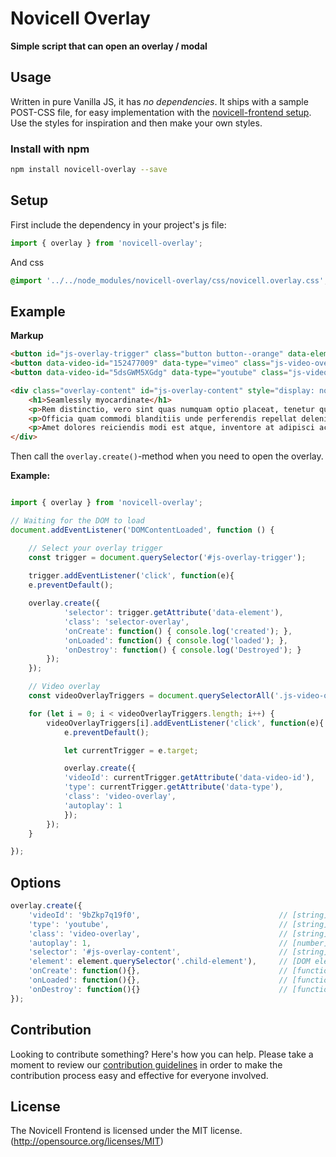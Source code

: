 # Novicell Overlay
**Simple script that can open an overlay / modal**

## Usage

Written in pure Vanilla JS, it has *no dependencies*. It ships with a sample POST-CSS file, for easy implementation with the [novicell-frontend setup](https://github.com/Novicell/novicell-frontend). Use the styles for inspiration and then make your own styles.

### Install with npm

```bash
npm install novicell-overlay --save
```

## Setup

First include the dependency in your project's js file:
```javascript
import { overlay } from 'novicell-overlay';
```

And css
```css
@import '../../node_modules/novicell-overlay/css/novicell.overlay.css';
```

## Example

**Markup**

```html
<button id="js-overlay-trigger" class="button button--orange" data-element="#js-overlay-content" type="button">Selector overlay</button>
<button data-video-id="152477009" data-type="vimeo" class="js-video-overlay-trigger button button--blue">Vimeo overlay</button>
<button data-video-id="5dsGWM5XGdg" data-type="youtube" class="js-video-overlay-trigger button button--red">YouTube overlay</button>

<div class="overlay-content" id="js-overlay-content" style="display: none;">
    <h1>Seamlessly myocardinate</h1>
    <p>Rem distinctio, vero sint quas numquam optio placeat, tenetur quasi unde nobis maiores.</p>
    <p>Officia quam commodi blanditiis unde perferendis repellat deleniti voluptatem consequatur</p>
    <p>Amet dolores reiciendis modi est atque, inventore at adipisci accusamus hic necessitatibus</p>
</div>
```

Then call the `overlay.create()`-method when you need to open the overlay.

**Example:**
```javascript

import { overlay } from 'novicell-overlay';

// Waiting for the DOM to load
document.addEventListener('DOMContentLoaded', function () {

    // Select your overlay trigger
    const trigger = document.querySelector('#js-overlay-trigger');
    
    trigger.addEventListener('click', function(e){
    e.preventDefault();

    overlay.create({
            'selector': trigger.getAttribute('data-element'),
            'class': 'selector-overlay',
            'onCreate': function() { console.log('created'); },
            'onLoaded': function() { console.log('loaded'); },
            'onDestroy': function() { console.log('Destroyed'); }
        });
    });

    // Video overlay
    const videoOverlayTriggers = document.querySelectorAll('.js-video-overlay-trigger');

    for (let i = 0; i < videoOverlayTriggers.length; i++) {
        videoOverlayTriggers[i].addEventListener('click', function(e){
            e.preventDefault();

            let currentTrigger = e.target;

            overlay.create({
            'videoId': currentTrigger.getAttribute('data-video-id'),
            'type': currentTrigger.getAttribute('data-type'),
            'class': 'video-overlay',
            'autoplay': 1
            });
        });
    }

});
```

## Options
```javascript
overlay.create({
    'videoId': '9bZkp7q19f0',                               // [string] Youtube or Vimeo video id
    'type': 'youtube',                                      // [string] 'youtube' or 'vimeo'
    'class': 'video-overlay',                               // [string] class for overlay
    'autoplay': 1,                                          // [number] 0 or 1, turns on/off autoplay for vimeo and youtube
    'selector': '#js-overlay-content',                      // [string] javascript selector for content to go in overlay (overrides video)
    'element': element.querySelector('.child-element'),     // [DOM element] DOM element for content to go in overlay (overrides video)
    'onCreate': function(){},                               // [function] runs on create
    'onLoaded': function(){},                               // [function] runs on load
    'onDestroy': function(){}                               // [function] runs on destroy
});

```

## Contribution

Looking to contribute something? Here's how you can help. Please take a moment to review our [contribution guidelines](https://github.com/Novicell/novicell-frontend/wiki/Contribution-guidelines) in order to make the contribution process easy and effective for everyone involved.

## License

The Novicell Frontend is licensed under the MIT license. (http://opensource.org/licenses/MIT)